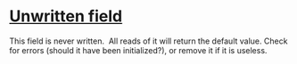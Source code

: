 # [Unwritten field](https://spotbugs.readthedocs.io/en/latest/bugDescriptions.html#UWF_UNWRITTEN_FIELD)

 This field is never written.  All reads of it will return the default
value. Check for errors (should it have been initialized?), or remove it if it is useless.